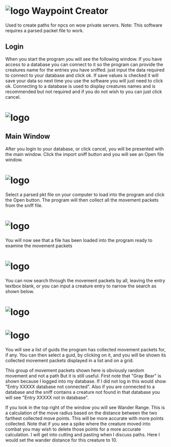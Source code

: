 # ![logo](https://github.com/malcrom/WaypointCreator/blob/master/images/Fire%20Elemental.png) Waypoint Creator

Used to create paths for npcs on wow private servers.
Note: This software requires a parsed packet file to work.

## Login

When you start the program you will see the following window. If you have access to a database you can connect to it so the program can provide the creatures name for the entries you have sniffed. just input the data required to connect to your database and click ok. If save values is checked it will save your data so next time you use the software you will just need to click ok. Connecting to a database is used to display creatures names and is recommended but not required and if you do not wish to you can just click cancel.

# ![logo](https://github.com/malcrom/WaypointCreator/blob/master/images/login_screen.png)

## Main Window

After you login to your database, or click cancel, you will be presented with the main window. Click the import sniff button and you will see an Open file window.

# ![logo](https://github.com/malcrom/WaypointCreator/blob/master/images/main_window.png)

Select a parsed pkt file on your computer to load into the program and click the Open button. The program will then collect all the movement packets from the sniff file.

# ![logo](https://github.com/malcrom/WaypointCreator/blob/master/images/open_file.png)

You will now see that a file has been loaded into the program ready to examine the movement packets

# ![logo](https://github.com/malcrom/WaypointCreator/blob/master/images/loaded_file.png)

You can now search through the movement packets by all, leaving the entry textbox blank, or you can input a creature entry to narrow the search as shown below.

# ![logo](https://github.com/malcrom/WaypointCreator/blob/master/images/search_all.png)
# ![logo](https://github.com/malcrom/WaypointCreator/blob/master/images/search_entry.png)

You will see a list of guids the program has collected movement packets for, if any. You can then select a guid, by clicking on it, and you will be shown its collected movement packets displayed in a list and on a grid.

This group of movement packets shown here is obviously random movement and not a path But it is still useful. First note that "Gray Bear" is shown because I logged into my database. If I did not log in this would show "Entry XXXXX database not connected". Also if you are connected to a database and the sniff contains a creature not found in that database you will see "Entry XXXXX not in database".

If you look in the top right of the window you will see Wander Range. This is a calculation of the move radius based on the distance between the two farthest collected move points. This will be more accurate with more points collected. Note that if you see a spike where the creature moved into combat you may wish to delete those points for a more accurate calculation. I will get into cutting and pasting when I discuss paths. Here I would set the wander distance for this creature to 10.


